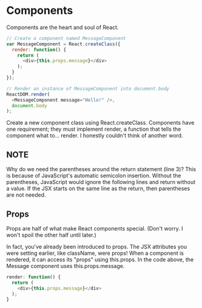 # Components
Components are the heart and soul of React.

```javascript
// Create a component named MessageComponent
var MessageComponent = React.createClass({
  render: function() {
    return (
      <div>{this.props.message}</div>
    );
  }
});

// Render an instance of MessageComponent into document.body
ReactDOM.render(
  <MessageComponent message="Hello!" />,
  document.body
);
```
Create a new component class using React.createClass. Components have one requirement; they must implement render, a function that tells the component what to... render. I honestly couldn't think of another word.
## NOTE
Why do we need the parentheses around the return statement (line 3)? This is because of JavaScript's automatic semicolon insertion. Without the parentheses, JavaScript would ignore the following lines and return without a value. If the JSX starts on the same line as the return, then parentheses are not needed.
## Props
Props are half of what make React components special. (Don't worry. I won't spoil the other half until later.)

In fact, you've already been introduced to props. The JSX attributes you were setting earlier, like className, were props! When a component is rendered, it can access its "props" using this.props. In the code above, the Message component uses this.props.message.

``` javascript
render: function() {
  return (
    <div>{this.props.message}</div>
  );
}
```
